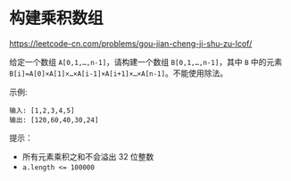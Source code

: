 # 构建乘积数组

https://leetcode-cn.com/problems/gou-jian-cheng-ji-shu-zu-lcof/

给定一个数组 `A[0,1,…,n-1]`，请构建一个数组 `B[0,1,…,n-1]`，其中 `B` 中的元素 `B[i]=A[0]×A[1]×…×A[i-1]×A[i+1]×…×A[n-1]`。不能使用除法。

示例:

```
输入: [1,2,3,4,5]
输出: [120,60,40,30,24]
```

提示：

- 所有元素乘积之和不会溢出 32 位整数
- `a.length <= 100000`
